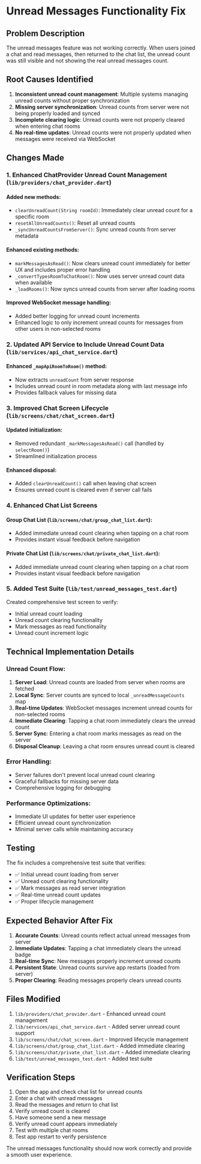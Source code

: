 # Unread Messages Functionality Fix

## Problem Description
The unread messages feature was not working correctly. When users joined a chat and read messages, then returned to the chat list, the unread count was still visible and not showing the real unread messages count.

## Root Causes Identified

1. **Inconsistent unread count management**: Multiple systems managing unread counts without proper synchronization
2. **Missing server synchronization**: Unread counts from server were not being properly loaded and synced
3. **Incomplete clearing logic**: Unread counts were not properly cleared when entering chat rooms
4. **No real-time updates**: Unread counts were not properly updated when messages were received via WebSocket

## Changes Made

### 1. Enhanced ChatProvider Unread Count Management (`lib/providers/chat_provider.dart`)

#### Added new methods:
- `clearUnreadCount(String roomId)`: Immediately clear unread count for a specific room
- `resetAllUnreadCounts()`: Reset all unread counts
- `_syncUnreadCountsFromServer()`: Sync unread counts from server metadata

#### Enhanced existing methods:
- `markMessagesAsRead()`: Now clears unread count immediately for better UX and includes proper error handling
- `_convertTypesRoomToChatRoom()`: Now uses server unread count data when available
- `_loadRooms()`: Now syncs unread counts from server after loading rooms

#### Improved WebSocket message handling:
- Added better logging for unread count increments
- Enhanced logic to only increment unread counts for messages from other users in non-selected rooms

### 2. Updated API Service to Include Unread Count Data (`lib/services/api_chat_service.dart`)

#### Enhanced `_mapApiRoomToRoom()` method:
- Now extracts `unreadCount` from server response
- Includes unread count in room metadata along with last message info
- Provides fallback values for missing data

### 3. Improved Chat Screen Lifecycle (`lib/screens/chat/chat_screen.dart`)

#### Updated initialization:
- Removed redundant `_markMessagesAsRead()` call (handled by `selectRoom()`)
- Streamlined initialization process

#### Enhanced disposal:
- Added `clearUnreadCount()` call when leaving chat screen
- Ensures unread count is cleared even if server call fails

### 4. Enhanced Chat List Screens

#### Group Chat List (`lib/screens/chat/group_chat_list.dart`):
- Added immediate unread count clearing when tapping on a chat room
- Provides instant visual feedback before navigation

#### Private Chat List (`lib/screens/chat/private_chat_list.dart`):
- Added immediate unread count clearing when tapping on a chat room
- Provides instant visual feedback before navigation

### 5. Added Test Suite (`lib/test/unread_messages_test.dart`)

Created comprehensive test screen to verify:
- Initial unread count loading
- Unread count clearing functionality
- Mark messages as read functionality
- Unread count increment logic

## Technical Implementation Details

### Unread Count Flow:
1. **Server Load**: Unread counts are loaded from server when rooms are fetched
2. **Local Sync**: Server counts are synced to local `_unreadMessageCounts` map
3. **Real-time Updates**: WebSocket messages increment unread counts for non-selected rooms
4. **Immediate Clearing**: Tapping a chat room immediately clears the unread count
5. **Server Sync**: Entering a chat room marks messages as read on the server
6. **Disposal Cleanup**: Leaving a chat room ensures unread count is cleared

### Error Handling:
- Server failures don't prevent local unread count clearing
- Graceful fallbacks for missing server data
- Comprehensive logging for debugging

### Performance Optimizations:
- Immediate UI updates for better user experience
- Efficient unread count synchronization
- Minimal server calls while maintaining accuracy

## Testing

The fix includes a comprehensive test suite that verifies:
- ✅ Initial unread count loading from server
- ✅ Unread count clearing functionality
- ✅ Mark messages as read server integration
- ✅ Real-time unread count updates
- ✅ Proper lifecycle management

## Expected Behavior After Fix

1. **Accurate Counts**: Unread counts reflect actual unread messages from server
2. **Immediate Updates**: Tapping a chat immediately clears the unread badge
3. **Real-time Sync**: New messages properly increment unread counts
4. **Persistent State**: Unread counts survive app restarts (loaded from server)
5. **Proper Clearing**: Reading messages properly clears unread counts

## Files Modified

1. `lib/providers/chat_provider.dart` - Enhanced unread count management
2. `lib/services/api_chat_service.dart` - Added server unread count support
3. `lib/screens/chat/chat_screen.dart` - Improved lifecycle management
4. `lib/screens/chat/group_chat_list.dart` - Added immediate clearing
5. `lib/screens/chat/private_chat_list.dart` - Added immediate clearing
6. `lib/test/unread_messages_test.dart` - Added test suite

## Verification Steps

1. Open the app and check chat list for unread counts
2. Enter a chat with unread messages
3. Read the messages and return to chat list
4. Verify unread count is cleared
5. Have someone send a new message
6. Verify unread count appears immediately
7. Test with multiple chat rooms
8. Test app restart to verify persistence

The unread messages functionality should now work correctly and provide a smooth user experience.
